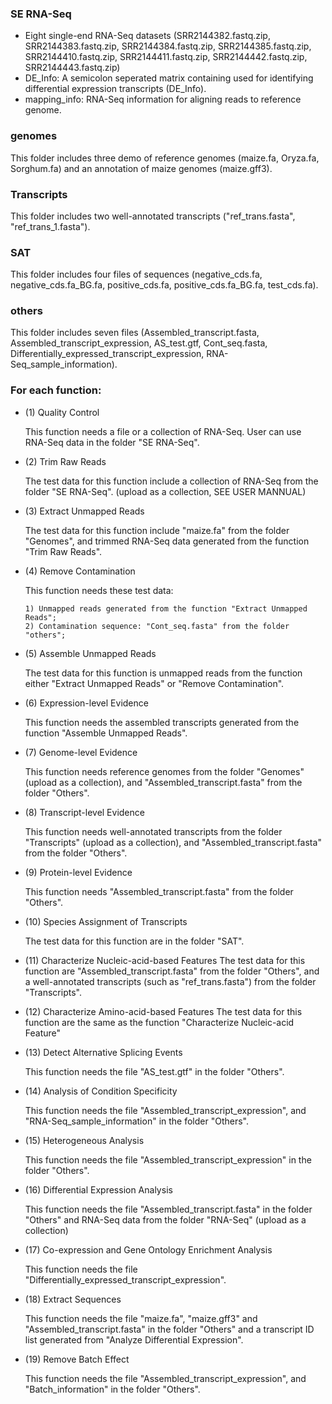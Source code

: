 ### SE RNA-Seq
- Eight single-end RNA-Seq datasets (SRR2144382.fastq.zip, SRR2144383.fastq.zip, SRR2144384.fastq.zip, SRR2144385.fastq.zip, SRR2144410.fastq.zip, SRR2144411.fastq.zip, SRR2144442.fastq.zip, SRR2144443.fastq.zip)
- DE_Info: A semicolon seperated matrix containing used for identifying differential expression transcripts (DE_Info).
- mapping_info: RNA-Seq information for aligning reads to reference genome.

### genomes
This folder includes three demo of reference genomes (maize.fa, Oryza.fa, Sorghum.fa) and an annotation of maize genomes (maize.gff3).

### Transcripts
This folder includes two well-annotated transcripts ("ref_trans.fasta", "ref_trans_1.fasta").

### SAT
This folder includes four files of sequences (negative_cds.fa, negative_cds.fa_BG.fa, positive_cds.fa, positive_cds.fa_BG.fa, test_cds.fa).

### others
This folder includes seven files (Assembled_transcript.fasta, Assembled_transcript_expression, AS_test.gtf, Cont_seq.fasta, Differentially_expressed_transcript_expression, RNA-Seq_sample_information).


### For each function:
- (1) Quality Control

  This function needs a file or a collection of RNA-Seq. User can use RNA-Seq data in the folder "SE RNA-Seq".

- (2) Trim Raw Reads

  The test data for this function include a collection of RNA-Seq from the folder "SE RNA-Seq". (upload as a collection, SEE USER MANNUAL)

- (3) Extract Unmapped Reads

  The test data for this function include "maize.fa" from the folder "Genomes", and trimmed RNA-Seq data generated from the function "Trim Raw Reads".

- (4) Remove Contamination

  This function needs these test data:
  
	  1) Unmapped reads generated from the function "Extract Unmapped Reads";
	  2) Contamination sequence: "Cont_seq.fasta" from the folder "others";

- (5) Assemble Unmapped Reads

  The test data for this function is unmapped reads from the function either "Extract Unmapped Reads" or "Remove Contamination".

- (6) Expression-level Evidence

  This function needs the assembled transcripts generated from the function "Assemble Unmapped Reads".

- (7) Genome-level Evidence

  This function needs reference genomes from the folder "Genomes" (upload as a collection), and "Assembled_transcript.fasta" from the folder "Others".

- (8) Transcript-level Evidence

  This function needs well-annotated transcripts from the folder "Transcripts" (upload as a collection), and "Assembled_transcript.fasta" from the folder "Others".

- (9) Protein-level Evidence

  This function needs "Assembled_transcript.fasta" from the folder "Others".

- (10) Species Assignment of Transcripts
  
  The test data for this function are in the folder "SAT".

- (11) Characterize Nucleic-acid-based Features
  The test data for this function are "Assembled_transcript.fasta" from the folder "Others", and a well-annotated transcripts (such as "ref_trans.fasta") from the folder "Transcripts".

- (12) Characterize Amino-acid-based Features
  The test data for this function are the same as the function "Characterize Nucleic-acid Feature"

- (13) Detect Alternative Splicing Events
  
  This function needs the file "AS_test.gtf" in the folder "Others".

- (14) Analysis of Condition Specificity

  This function needs the file "Assembled_transcript_expression", and "RNA-Seq_sample_information" in the folder "Others".

- (15) Heterogeneous Analysis

  This function needs the file "Assembled_transcript_expression" in the folder "Others".

- (16) Differential Expression Analysis

  This function needs the file "Assembled_transcript.fasta" in the folder "Others" and RNA-Seq data from the folder "RNA-Seq" (upload as a collection)

- (17) Co-expression and Gene Ontology Enrichment Analysis

  This function needs the file "Differentially_expressed_transcript_expression".

- (18) Extract Sequences

  This function needs the file "maize.fa", "maize.gff3" and "Assembled_transcript.fasta" in the folder "Others" and a transcript ID list generated from "Analyze Differential Expression".

- (19) Remove Batch Effect 

  This function needs the file "Assembled_transcript_expression", and "Batch_information" in the folder "Others".
